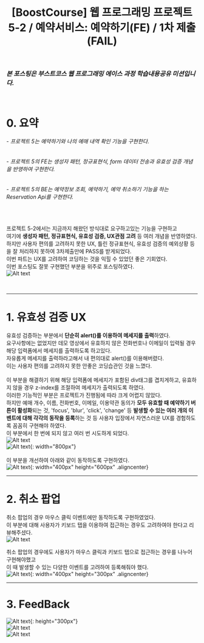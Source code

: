 ﻿---
layout: post
title: '[BoostCourse] 웹 프로그래밍 프로젝트 5-2 / 예약서비스: 예약하기(FE) / 1차 제출(FAIL)'
tags: [BoostCourse]
image: '/images/posts/boostcourse.JPG'
---

### *본 포스팅은 부스트코스 웹 프로그래밍 에이스 과정 학습내용공유 미션입니다.*  

<br/>

# 0. 요약
###### - 프로젝트 5는 예약하기와 나의 예매 내역 확인 기능을 구현한다.
###### - 프로젝트 5의 FE는 생성자 패턴, 정규표현식, form 데이터 전송과 유효성 검증 개념을 반영하여 구현한다. 
###### - 프로젝트 5의 BE는 예약정보 조회, 예약하기, 예약 취소하기 기능을 하는 Reservation Api를 구현한다.


<br/>

프로젝트 5-2에서는 지금까지 해왔던 방식대로 요구하고있는 기능을 구현하고  
여기에 **생성자 패턴, 정규표현식, 유효성 검증, UX관점 고려** 등 여러 개념을 반영하였다.  
하지만 사용자 편의를 고려하지 못한 UX, 틀린 정규표현식, 유효성 검증의 예외상황 등을 잘 처리하지 못하여 3차제출만에 PASS를 받게되었다.  
이번 파트는 UX를 고려하여 코딩하는 것을 익힐 수 있었던 좋은 기회였다.  
이번 포스팅도 잘못 구현했던 부분을 위주로 포스팅하였다.  
![Alt text](/images/posts/post_6/post_6_feedback_0.JPG)<br/>

<br/>

*****

# 1. 유효성 검증 UX  
유효성 검증하는 부분에서 **단순히 alert()를 이용하여 메세지를 출력**하였다.  
요구사항에는 없었지만 데모 영상에서 유효하지 않은 전화번호나 이메일이 입력될 경우 해당 입력폼에서 메세지를 출력하도록 하고있다.  
자유롭게 메세지를 출력하라고해서 내 편의대로 alert()를 이용해버렸다.  
이는 사용자 편의를 고려하지 못한 안좋은 코딩습관인 것을 느꼈다.  
<br/>
이 부분을 해결하기 위해 해당 입력폼에 메세지가 포함된 div태그를 겹치게하고, 유효하지 않을 경우 z-index를 조절하여 메세지가 출력되도록 하였다.  
이러한 기능적인 부분은 프로젝트가 진행됨에 따라 크게 어렵지 않았다.  
하지만 예매 개수, 이름, 전화번호, 이메일, 이용약관 동의가 **모두 유효할 때 예약하기 버튼이 활성화**되는 것, 'focus', 'blur', 'click', 'change' 등 **발생할 수 있는 여러 개의 이벤트에 대해 각각의 동작을 등록**하는 것 등 사용자 입장에서 자연스러운 UX를 경험하도록 꼼꼼히 구현해야 하였다.  
이 부분에서 한 번에 되지 않고 여러 번 시도하게 되었다.  
![Alt text](/images/posts/post_6/post_6_feedback_1.JPG)<br/>
![Alt text](/images/posts/post_6/post_6_feedback_2.JPG){: width="800px"}<br/>
<br/>
이 부분을 개선하여 아래와 같이 동작하도록 구현하였다.  
![Alt text](/images/posts/post_6/post_6_feedback_1_1.JPG){: width="400px" height="600px" .aligncenter}<br/>

*****

# 2. 취소 팝업 
취소 팝업의 경우 마우스 클릭 이벤트에만 동작하도록 구현하였었다.  
이 부분에 대해 사용자가 키보드 탭을 이용하여 접근하는 경우도 고려하여야 한다고 리뷰해주셨다.  
![Alt text](/images/posts/post_6/post_6_feedback_4.JPG)<br/>


취소 팝업의 경우에도 사용자가 마우스 클릭과 키보드 탭으로 접근하는 경우를 나누어 구현해야했고  
이 때 발생할 수 있는 다양한 이벤트를 고려하여 등록해줘야 했다.  
![Alt text](/images/posts/post_6/post_6_feedback_4_1.JPG){: width="400px" height="300px" .aligncenter}<br/>


*****

# 3. FeedBack
![Alt text](/images/posts/post_6/post_6_feedback_5.JPG){: height="300px"}<br/>
![Alt text](/images/posts/post_6/post_6_feedback_6.JPG)<br/>
![Alt text](/images/posts/post_6/post_6_feedback_7.JPG)<br/>